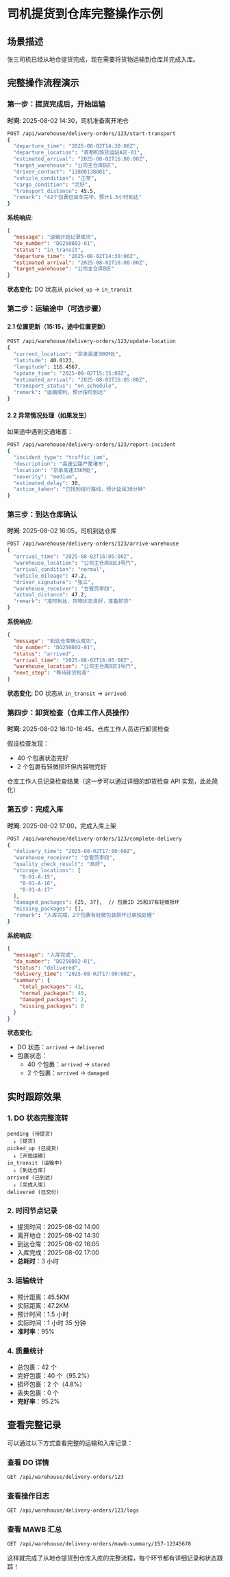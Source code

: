 # 司机提货到仓库完整操作示例

## 场景描述

张三司机已经从地仓提货完成，现在需要将货物运输到仓库并完成入库。

## 完整操作流程演示

### 第一步：提货完成后，开始运输

**时间**: 2025-08-02 14:30，司机准备离开地仓

```bash
POST /api/warehouse/delivery-orders/123/start-transport
{
  "departure_time": "2025-08-02T14:30:00Z",
  "departure_location": "首都机场货运站A区-01",
  "estimated_arrival": "2025-08-02T16:00:00Z",
  "target_warehouse": "公司主仓库B区",
  "driver_contact": "13800138001",
  "vehicle_condition": "正常",
  "cargo_condition": "完好",
  "transport_distance": 45.5,
  "remark": "42个包裹已装车完毕，预计1.5小时到达"
}
```

**系统响应**:

```json
{
  "message": "运输开始记录成功",
  "do_number": "DO250802-01",
  "status": "in_transit",
  "departure_time": "2025-08-02T14:30:00Z",
  "estimated_arrival": "2025-08-02T16:00:00Z",
  "target_warehouse": "公司主仓库B区"
}
```

**状态变化**: DO 状态从 `picked_up` → `in_transit`

### 第二步：运输途中（可选步骤）

#### 2.1 位置更新（15:15，途中位置更新）

```bash
POST /api/warehouse/delivery-orders/123/update-location
{
  "current_location": "京承高速30KM处",
  "latitude": 40.0123,
  "longitude": 116.4567,
  "update_time": "2025-08-02T15:15:00Z",
  "estimated_arrival": "2025-08-02T16:05:00Z",
  "transport_status": "on_schedule",
  "remark": "运输顺利，预计按时到达"
}
```

#### 2.2 异常情况处理（如果发生）

如果途中遇到交通堵塞：

```bash
POST /api/warehouse/delivery-orders/123/report-incident
{
  "incident_type": "traffic_jam",
  "description": "高速公路严重堵车",
  "location": "京承高速35KM处",
  "severity": "medium",
  "estimated_delay": 30,
  "action_taken": "已找到绕行路线，预计延误30分钟"
}
```

### 第三步：到达仓库确认

**时间**: 2025-08-02 16:05，司机到达仓库

```bash
POST /api/warehouse/delivery-orders/123/arrive-warehouse
{
  "arrival_time": "2025-08-02T16:05:00Z",
  "warehouse_location": "公司主仓库B区3号门",
  "arrival_condition": "normal",
  "vehicle_mileage": 47.2,
  "driver_signature": "张三",
  "warehouse_receiver": "仓管员李四",
  "actual_distance": 47.2,
  "remark": "准时到达，货物状态良好，准备卸货"
}
```

**系统响应**:

```json
{
  "message": "到达仓库确认成功",
  "do_number": "DO250802-01",
  "status": "arrived",
  "arrival_time": "2025-08-02T16:05:00Z",
  "warehouse_location": "公司主仓库B区3号门",
  "next_step": "等待卸货检查"
}
```

**状态变化**: DO 状态从 `in_transit` → `arrived`

### 第四步：卸货检查（仓库工作人员操作）

**时间**: 2025-08-02 16:10-16:45，仓库工作人员进行卸货检查

假设检查发现：

- 40 个包裹状态完好
- 2 个包裹有轻微损坏但内容物完好

仓库工作人员记录检查结果（这一步可以通过详细的卸货检查 API 实现，此处简化）

### 第五步：完成入库

**时间**: 2025-08-02 17:00，完成入库上架

```bash
POST /api/warehouse/delivery-orders/123/complete-delivery
{
  "delivery_time": "2025-08-02T17:00:00Z",
  "warehouse_receiver": "仓管员李四",
  "quality_check_result": "良好",
  "storage_locations": [
    "B-01-A-15",
    "B-01-A-16",
    "B-01-A-17"
  ],
  "damaged_packages": [25, 37],  // 包裹ID 25和37有轻微损坏
  "missing_packages": [],
  "remark": "入库完成，2个包裹有轻微包装损坏已单独处理"
}
```

**系统响应**:

```json
{
  "message": "入库完成",
  "do_number": "DO250802-01",
  "status": "delivered",
  "delivery_time": "2025-08-02T17:00:00Z",
  "summary": {
    "total_packages": 42,
    "normal_packages": 40,
    "damaged_packages": 2,
    "missing_packages": 0
  }
}
```

**状态变化**:

- DO 状态：`arrived` → `delivered`
- 包裹状态：
  - 40 个包裹：`arrived` → `stored`
  - 2 个包裹：`arrived` → `damaged`

## 实时跟踪效果

### 1. DO 状态完整流转

```
pending (待提货)
  ↓ [提货]
picked_up (已提货)
  ↓ [开始运输]
in_transit (运输中)
  ↓ [到达仓库]
arrived (已到达)
  ↓ [完成入库]
delivered (已交付)
```

### 2. 时间节点记录

- 提货时间：2025-08-02 14:00
- 离开地仓：2025-08-02 14:30
- 到达仓库：2025-08-02 16:05
- 入库完成：2025-08-02 17:00
- **总耗时**：3 小时

### 3. 运输统计

- 预计距离：45.5KM
- 实际距离：47.2KM
- 预计时间：1.5 小时
- 实际时间：1 小时 35 分钟
- **准时率**：95%

### 4. 质量统计

- 总包裹：42 个
- 完好包裹：40 个（95.2%）
- 损坏包裹：2 个（4.8%）
- 丢失包裹：0 个
- **完好率**：95.2%

## 查看完整记录

可以通过以下方式查看完整的运输和入库记录：

### 查看 DO 详情

```bash
GET /api/warehouse/delivery-orders/123
```

### 查看操作日志

```bash
GET /api/warehouse/delivery-orders/123/logs
```

### 查看 MAWB 汇总

```bash
GET /api/warehouse/delivery-orders/mawb-summary/157-12345678
```

这样就完成了从地仓提货到仓库入库的完整流程，每个环节都有详细记录和状态跟踪！
